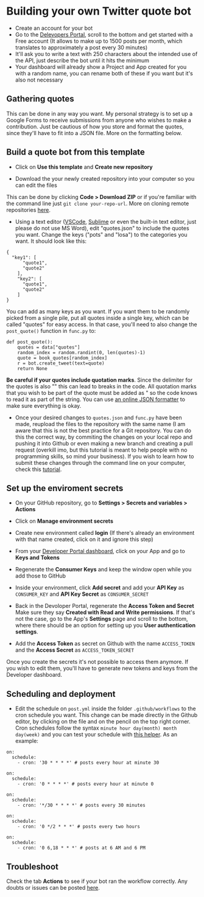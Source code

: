 # Building your own Twitter quote bot

* Create an account for your bot
* Go to the [Delevopers Portal](https://developer.twitter.com/en/portal), scroll to the bottom and get started with a Free account (It allows to make up to 1500 posts per month, which translates to approximately a post every 30 minutes)
* It'll ask you to write a text with 250 characters about the intended use of the API, just describe the bot until it hits the minimum
* Your dashboard will already show a Project and App created for you with a random name, you can rename both of these if you want but it's also not necessary

## Gathering quotes

This can be done in any way you want. My personal strategy is to set up a Google Forms to receive submissions from anyone who wishes to make a contribution. Just be cautious of how you store and format the quotes, since they'll have to fit into a JSON file. More on the formatting below.


## Build a quote bot from this template

* Click on **Use this template** and **Create new repository**

* Download the your newly created repository into your computer so you can edit the files

This can be done by clicking **Code > Download ZIP** or if you're familiar with the command line just `git clone your-repo-url`. More on cloning remote repositories [here](https://docs.github.com/en/get-started/getting-started-with-git/about-remote-repositories).


* Using a text editor ([VSCode](https://code.visualstudio.com/), [Sublime](https://www.sublimetext.com/) or even the built-in text editor, just please do not use MS Word), edit "quotes.json" to include the quotes you want. Change the keys ("pots" and "losa") to the categories you want. It should look like this:

```
{
  "key1": [
      "quote1",
      "quote2"
	],
	"key2": [
      "quote1",
      "quote2"
	]
}
```

You can add as many keys as you want. If you want them to be randomly picked from a single pile, put all quotes inside a single key, which can be called "quotes" for easy access. In that case, you'll need to also change the `post_quote()` function in `func.py` to:

```
def post_quote():
	quotes = data["quotes"]
	random_index = random.randint(0, len(quotes)-1)
	quote = book_quotes[random_index]
	r = bot.create_tweet(text=quote)
	return None
```

**Be careful if your quotes include quotation marks**. Since the delimiter for the quotes is also "" this can lead to breaks in the code. All quotation marks that you wish to be part of the quote must be added as \" so the code knows to read it as part of the string. You can use [an online JSON formatter](https://jsonformatter.curiousconcept.com/) to make sure everything is okay.

* Once your desired changes to `quotes.json` and `func.py` have been made, reupload the files to the repository with the same name (I am aware that this is not the best practice for a Git repository. You can do this the correct way, by commiting the changes on your local repo and pushing it into Github or even making a new branch and creating a pull request (overkill imo, but this tutorial is meant to help people with no programming skills, so mind your business). If you wish to learn how to submit these changes through the command line on your computer, check this [tutorial](https://docs.github.com/en/get-started/using-git).

## Set up the enviroment secrets

* On your GitHub repository, go to **Settings > Secrets and variables > Actions**

* Click on **Manage environment secrets**

* Create new environment called **login** (If there's already an environment with that name created, click on it and ignore this step)

* From your [Developer Portal dashboard](https://developer.twitter.com/en/portal/dashboard), click on your App and go to **Keys and Tokens**

* Regenerate the **Consumer Keys** and keep the window open while you add those to GitHub

* Inside your environment, click **Add secret** and add your **API Key** as `CONSUMER_KEY` and **API Key Secret** as `CONSUMER_SECRET`

* Back in the Devoloper Portal, regenerate the **Access Token and Secret** 
Make sure they say **Created with Read and Write permissions**. If that's not the case, go to the App's **Settings** page and scroll to the bottom, where there should be an option for setting up you **User authentication settings**.

* Add the **Access Token** as secret on Github with the name `ACCESS_TOKEN` and the **Access Secret** as `ACCESS_TOKEN_SECRET`

Once you create the secrets it's not possible to access them anymore. If you wish to edit them, you'll have to generate new tokens and keys from the Developer dashboard. 

## Scheduling and deployment

* Edit the schedule on `post.yml` inside the folder `.github/workflows` to the cron schedule you want. This change can be made directly in the Github editor, by clicking on the file and on the pencil on the top right corner. Cron schedules follow the syntax `minute hour day(month) month day(week)` and you can test your schedule with [this helper](https://crontab.guru/). As an example:

```
on:
  schedule:
    - cron: '30 * * * *' # posts every hour at minute 30
```
```
on:
  schedule:
    - cron: '0 * * * *' # posts every hour at minute 0
```
```
on:
  schedule:
    - cron: '*/30 * * * *' # posts every 30 minutes
```
```
on:
  schedule:
    - cron: '0 */2 * * *' # posts every two hours
```
```
on:
  schedule:
    - cron: '0 6,18 * * *' # posts at 6 AM and 6 PM
```

## Troubleshoot

Check the tab **Actions** to see if your bot ran the workflow correctly. Any doubts or issues can be posted [here](https://github.com/juniscoding/rowanbot_twt/issues).
